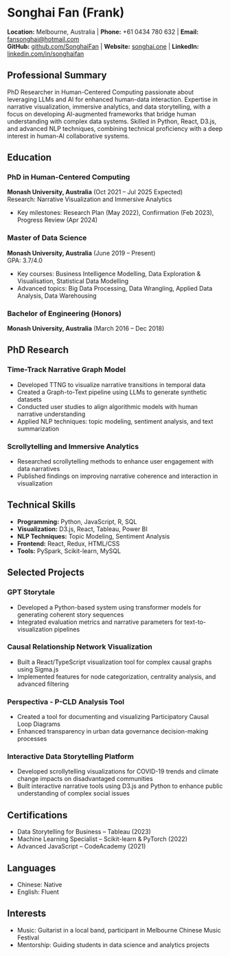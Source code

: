 # Songhai Fan (Frank)

**Location:** Melbourne, Australia | **Phone:** +61 0434 780 632 | **Email:** fansonghai@hotmail.com  
**GitHub:** [github.com/SonghaiFan](https://github.com/SonghaiFan) | **Website:** [songhai.one](https://songhai.one) | **LinkedIn:** [linkedin.com/in/songhaifan](https://www.linkedin.com/in/songhaifan)

## Professional Summary

PhD Researcher in Human-Centered Computing passionate about leveraging LLMs and AI for enhanced human-data interaction. Expertise in narrative visualization, immersive analytics, and data storytelling, with a focus on developing AI-augmented frameworks that bridge human understanding with complex data systems. Skilled in Python, React, D3.js, and advanced NLP techniques, combining technical proficiency with a deep interest in human-AI collaborative systems.

## Education

### PhD in Human-Centered Computing

**Monash University, Australia** (Oct 2021 – Jul 2025 Expected)  
Research: Narrative Visualization and Immersive Analytics

- Key milestones: Research Plan (May 2022), Confirmation (Feb 2023), Progress Review (Apr 2024)

### Master of Data Science

**Monash University, Australia** (June 2019 – Present)  
GPA: 3.7/4.0

- Key courses: Business Intelligence Modelling, Data Exploration & Visualisation, Statistical Data Modelling
- Advanced topics: Big Data Processing, Data Wrangling, Applied Data Analysis, Data Warehousing

### Bachelor of Engineering (Honors)

**Monash University, Australia** (March 2016 – Dec 2018)

## PhD Research

### Time-Track Narrative Graph Model

- Developed TTNG to visualize narrative transitions in temporal data
- Created a Graph-to-Text pipeline using LLMs to generate synthetic datasets
- Conducted user studies to align algorithmic models with human narrative understanding
- Applied NLP techniques: topic modeling, sentiment analysis, and text summarization

### Scrollytelling and Immersive Analytics

- Researched scrollytelling methods to enhance user engagement with data narratives
- Published findings on improving narrative coherence and interaction in visualization

## Technical Skills

- **Programming:** Python, JavaScript, R, SQL
- **Visualization:** D3.js, React, Tableau, Power BI
- **NLP Techniques:** Topic Modeling, Sentiment Analysis
- **Frontend:** React, Redux, HTML/CSS
- **Tools:** PySpark, Scikit-learn, MySQL

## Selected Projects

### GPT Storytale

- Developed a Python-based system using transformer models for generating coherent story sequences
- Integrated evaluation metrics and narrative parameters for text-to-visualization pipelines

### Causal Relationship Network Visualization

- Built a React/TypeScript visualization tool for complex causal graphs using Sigma.js
- Implemented features for node categorization, centrality analysis, and advanced filtering

### Perspectiva - P-CLD Analysis Tool

- Created a tool for documenting and visualizing Participatory Causal Loop Diagrams
- Enhanced transparency in urban data governance decision-making processes

### Interactive Data Storytelling Platform

- Developed scrollytelling visualizations for COVID-19 trends and climate change impacts on disadvantaged communities
- Built interactive narrative tools using D3.js and Python to enhance public understanding of complex social issues

## Certifications

- Data Storytelling for Business – Tableau (2023)
- Machine Learning Specialist – Scikit-learn & PyTorch (2022)
- Advanced JavaScript – CodeAcademy (2021)

## Languages

- Chinese: Native
- English: Fluent

## Interests

- Music: Guitarist in a local band, participant in Melbourne Chinese Music Festival
- Mentorship: Guiding students in data science and analytics projects
